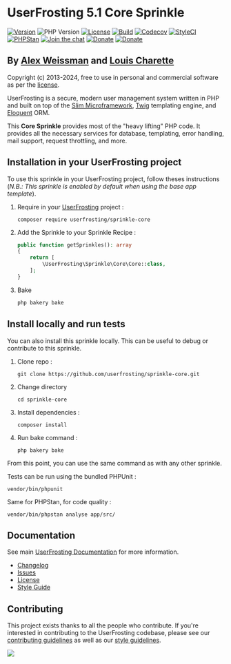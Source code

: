 # UserFrosting 5.1 Core Sprinkle

[![Version](https://img.shields.io/github/v/release/userfrosting/sprinkle-core?include_prereleases)](https://github.com/userfrosting/sprinkle-core/releases)
![PHP Version](https://img.shields.io/badge/php-%5E8.1-brightgreen)
[![License](https://img.shields.io/badge/license-MIT-brightgreen.svg)](LICENSE.md)
[![Build](https://img.shields.io/github/actions/workflow/status/userfrosting/sprinkle-core/Build.yml?branch=5.1&logo=github)](https://github.com/userfrosting/sprinkle-core/actions)
[![Codecov](https://codecov.io/gh/userfrosting/sprinkle-core/branch/5.1/graph/badge.svg)](https://app.codecov.io/gh/userfrosting/sprinkle-core/branch/5.1)
[![StyleCI](https://github.styleci.io/repos/372359383/shield?branch=5.1&style=flat)](https://github.styleci.io/repos/372359383)
[![PHPStan](https://img.shields.io/github/actions/workflow/status/userfrosting/sprinkle-core/PHPStan.yml?branch=5.1&label=PHPStan)](https://github.com/userfrosting/sprinkle-core/actions/workflows/PHPStan.yml)
[![Join the chat](https://img.shields.io/badge/Chat-UserFrosting-brightgreen?logo=Rocket.Chat)](https://chat.userfrosting.com)
[![Donate](https://img.shields.io/badge/Open_Collective-Donate-blue?logo=Open%20Collective)](https://opencollective.com/userfrosting#backer)
[![Donate](https://img.shields.io/badge/Ko--fi-Donate-blue?logo=ko-fi&logoColor=white)](https://ko-fi.com/lcharette)

## By [Alex Weissman](https://alexanderweissman.com) and [Louis Charette](https://bbqsoftwares.com)

Copyright (c) 2013-2024, free to use in personal and commercial software as per the [license](LICENSE.md).

UserFrosting is a secure, modern user management system written in PHP and built on top of the [Slim Microframework](http://www.slimframework.com/), [Twig](http://twig.sensiolabs.org/) templating engine, and [Eloquent](https://laravel.com/docs/10.x/eloquent#introduction) ORM.

This **Core Sprinkle** provides most of the "heavy lifting" PHP code. It provides all the necessary services for database, templating, error handling, mail support, request throttling, and more.

## Installation in your UserFrosting project
To use this sprinkle in your UserFrosting project, follow theses instructions (*N.B.: This sprinkle is enabled by default when using the base app template*).

1. Require in your [UserFrosting](https://github.com/userfrosting/UserFrosting) project : 
    ```
    composer require userfrosting/sprinkle-core
    ```

2. Add the Sprinkle to your Sprinkle Recipe : 
    ```php
    public function getSprinkles(): array
    {
        return [
            \UserFrosting\Sprinkle\Core\Core::class,
        ];
    }
    ```

3. Bake
    ```bash
    php bakery bake
    ```

## Install locally and run tests
You can also install this sprinkle locally. This can be useful to debug or contribute to this sprinkle. 

1. Clone repo :
    ```
    git clone https://github.com/userfrosting/sprinkle-core.git
    ```
2. Change directory
    ```
    cd sprinkle-core
    ```
3. Install dependencies :
    ```
    composer install
    ```
4. Run bake command :
    ```
    php bakery bake
    ```

From this point, you can use the same command as with any other sprinkle. 

Tests can be run using the bundled PHPUnit :
```
vendor/bin/phpunit
```

Same for PHPStan, for code quality :
```
vendor/bin/phpstan analyse app/src/
```

## Documentation
See main [UserFrosting Documentation](https://learn.userfrosting.com) for more information.

- [Changelog](CHANGELOG.md)
- [Issues](https://github.com/userfrosting/UserFrosting/issues)
- [License](LICENSE.md)
- [Style Guide](https://github.com/userfrosting/.github/blob/main/.github/STYLE-GUIDE.md)

## Contributing

This project exists thanks to all the people who contribute. If you're interested in contributing to the UserFrosting codebase, please see our [contributing guidelines](https://github.com/userfrosting/.github/blob/main/.github/CONTRIBUTING.md) as well as our [style guidelines](https://github.com/userfrosting/.github/blob/main/.github/STYLE-GUIDE.md).

[![](https://opencollective.com/userfrosting/contributors.svg?width=890&button=true)](https://github.com/userfrosting/sprinkle-core/graphs/contributors)
